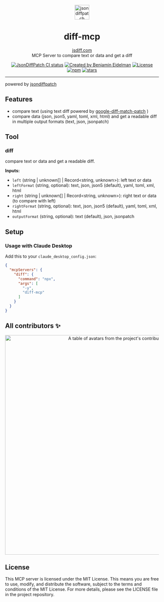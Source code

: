 <p align="center">
  <img src="./logo.svg" width="48px" align="center" alt="jsondiffpatch logo" />
  <h1 align="center">diff-mcp</h1>
  <p align="center">
    <a href="https://jsdiff.com">jsdiff.com</a>
    <br/>
    MCP Server to compare text or data and get a diff
  </p>
</p>

<!--- badges -->
<p align="center">
  <a href="https://github.com/daichangya/jsondiffpatch/actions?query=branch%3Amaster"><img src="https://github.com/daichangya/jsondiffpatch/actions/workflows/CI.yml/badge.svg?event=push&branch=master" alt="JsonDiffPatch CI status" /></a>
  <a href="https://twitter.com/beneidel" rel="nofollow"><img src="https://img.shields.io/badge/created%20by-@beneidel-BACABA.svg" alt="Created by Benjamin Eidelman"></a>
  <a href="https://opensource.org/licenses/MIT" rel="nofollow"><img src="https://img.shields.io/github/license/daichangya/jsondiffpatch" alt="License"></a>
  <a href="https://www.npmjs.com/package/jsondiffpatch" rel="nofollow"><img src="https://img.shields.io/npm/dw/jsondiffpatch.svg" alt="npm"></a>
  <a href="https://github.com/daichangya/jsondiffpatch" rel="nofollow"><img src="https://img.shields.io/github/stars/daichangya/jsondiffpatch" alt="stars"></a>
</p>

---

powered by [jsondiffpatch](https://github.com/daichangya/jsondiffpatch)

## Features

- compare text (using text diff powered by [google-diff-match-patch](http://code.google.com/p/google-diff-match-patch/) )
- compare data (json, json5, yaml, toml, xml, html) and get a readable diff in multiple output formats (text, json, jsonpatch)

## Tool

### diff

compare text or data and get a readable diff.

**Inputs:**
- `left` (string | unknown[] | Record<string, unknown>): left text or data
- `leftFormat` (string, optional): text, json, json5 (default), yaml, toml, xml, html
- `right` (string | unknown[] | Record<string, unknown>): right text or data (to compare with left)
- `rightFormat` (string, optional): text, json, json5 (default), yaml, toml, xml, html
- `outputFormat` (string, optional): text (default), json, jsonpatch

## Setup

### Usage with Claude Desktop

Add this to your `claude_desktop_config.json`:

``` json
{
  "mcpServers": {
    "diff": {
      "command": "npx",
      "args": [
        "-y",
        "diff-mcp"
      ]
    }
  }
}
```

## All contributors ✨

<a href="https://github.com/daichangya/jsondiffpatch/graphs/contributors">
  <p align="center">
    <img width="720" src="https://contrib.rocks/image?repo=daichangya/jsondiffpatch" alt="A table of avatars from the project's contributors" />
  </p>
</a>

## License

This MCP server is licensed under the MIT License.
This means you are free to use, modify, and distribute the software, subject to the terms and conditions of the MIT License. For more details, please see the LICENSE file in the project repository.
